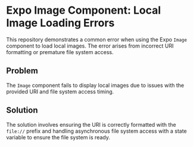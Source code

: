 # Expo Image Component: Local Image Loading Errors

This repository demonstrates a common error when using the Expo `Image` component to load local images. The error arises from incorrect URI formatting or premature file system access.

## Problem

The `Image` component fails to display local images due to issues with the provided URI and file system access timing.

## Solution

The solution involves ensuring the URI is correctly formatted with the `file://` prefix and handling asynchronous file system access with a state variable to ensure the file system is ready.